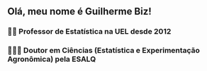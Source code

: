 ## Olá, meu nome é Guilherme Biz!

### 👨‍🏫 Professor de Estatística na UEL desde 2012
### 👨🏼‍🎓 Doutor em Ciências (Estatística e Experimentação Agronômica) pela ESALQ

<!--
**bizguilherme/bizguilherme** is a ✨ _special_ ✨ repository because its `README.md` (this file) appears on your GitHub profile.

Here are some ideas to get you started:

- 🔭 I’m currently working on ...
- 🌱 I’m currently learning ...
- 👯 I’m looking to collaborate on ...
- 🤔 I’m looking for help with ...
- 💬 Ask me about ...
- 📫 How to reach me: ...
- 😄 Pronouns: ...
- ⚡ Fun fact: ...
-->
